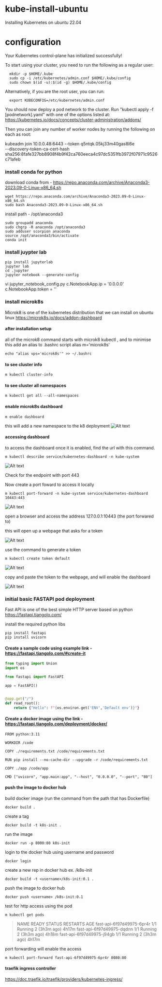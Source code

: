 # kube-install-ubuntu
Installing Kubernetes on ubuntu 22.04
# configuration
Your Kubernetes control-plane has initialized successfully!

To start using your cluster, you need to run the following as a regular user:
```
  mkdir -p $HOME/.kube
  sudo cp -i /etc/kubernetes/admin.conf $HOME/.kube/config
  sudo chown $(id -u):$(id -g) $HOME/.kube/config
```
Alternatively, if you are the root user, you can run:
```
  export KUBECONFIG=/etc/kubernetes/admin.conf
```
You should now deploy a pod network to the cluster.
Run "kubectl apply -f [podnetwork].yaml" with one of the options listed at:
  https://kubernetes.io/docs/concepts/cluster-administration/addons/

Then you can join any number of worker nodes by running the following on each as root:

kubeadm join 10.0.0.48:6443 --token q5ntqk.05kj33m40gas8l6e \
	--discovery-token-ca-cert-hash sha256:8fafe327bb8908f4b9f42ca760eeca4c97dc5351fb3972f07971c9526c71afeb 

### install conda for python
download conda from - https://repo.anaconda.com/archive/Anaconda3-2023.09-0-Linux-x86_64.sh
```
wget https://repo.anaconda.com/archive/Anaconda3-2023.09-0-Linux-x86_64.sh
sudo bash Anaconda3-2023.09-0-Linux-x86_64.sh
```
install path - /opt/anaconda3
```
sudo groupadd anaconda
sudo chgrp -R anaconda /opt/anaconda3
sudo adduser scorpion anaconda
source /opt/anaconda3/bin/activate
conda init
```
### install juypter lab
```
pip install jupyterlab
jupyter lab
cd .jupyter
jupyter notebook --generate-config
```
vi jupyter_notebook_config.py
c.NotebookApp.ip = '0.0.0.0'
c.NotebookApp.token = ''

### install microk8s
Microk8 is one of the kubernetes distribution that we can install on ubuntu linux
https://microk8s.io/docs/addon-dashboard

#### after installation setup
all of the microk8 command starts with microk8 kubectl <command>, and to minimise this add an alias to .bashrc script alias m='microk8s'

```
echo "alias vps='microk8s'" >> ~/.bashrc
```

#### to see cluster info
```
m kubectl cluster-info
```
#### to see cluster all namespaces
```
m kubectl get all --all-namespaces
```

#### enable microk8s dashboard
```
m enable dashboard
```
this will add a new namespace to the k8 deployment
![Alt text](image.png)

#### accessing dashboard

to access the dashboard once it is enabled, find the url with this command.
```
m kubectl describe service/kubernetes-dashboard -n kube-system
```
![Alt text](images/image-1.png)

Check for the endpoint with port 443

Now create a port foward to access it locally
```
m kubectl port-forward -n kube-system service/kubernetes-dashboard 10443:443
```
![Alt text](images/image-2.png)

open a browser and access the address 127.0.0.1:10443 (the port forwared to)

this will open up a webpage that asks for a token

![Alt text](images/image-3.png)

use the command to generate a token
```
m kubectl create token default
```
![Alt text](images/image-4.png)

copy and paste the token to the webpage, and will enable the dashboard

![Alt text](images/image-5.png)

### initial basic FASTAPI pod deployment
Fast API is one of the best simple HTTP server based on python
https://fastapi.tiangolo.com/

install the required python libs

```
pip install fastapi
pip install uvicorn
```

#### Create a sample code using example link - https://fastapi.tiangolo.com/#create-it 

```python
from typing import Union
import os

from fastapi import FastAPI

app = FastAPI()


@app.get("/")
def read_root():
    return {"Hello": f"{os.environ.get('ENV','Default env')}"}
```

#### Create a docker image using the link - https://fastapi.tiangolo.com/deployment/docker/

```
FROM python:3.11

WORKDIR /code

COPY ./requirements.txt /code/requirements.txt

RUN pip install --no-cache-dir --upgrade -r /code/requirements.txt

COPY ./app /code/app

CMD ["uvicorn", "app.main:app", "--host", "0.0.0.0", "--port", "80"]
```

#### push the image to docker hub 
build docker image (run the command from the path that has Dockerfile)
```
docker build .
```
create a tag 
```
docker build -t k8s-init .
```
run the image
```
docker run -p 8000:80 k8s-init
```
login to the docker hub using username and password
```
docker login
```
create a new rep in docker hub ex. <username>/k8s-init
```
docker build -t <username>/k8s-init:0.1 .
```
push the image to docker hub
```
docker push <username> /k8s-init:0.1
```

test for http access using the pod
```
m kubectl get pods
```
>NAME                        READY   STATUS    RESTARTS       AGE
>fast-api-6f97d49975-6pr4r   1/1     Running   2 (3h3m ago)   4h17m
fast-api-6f97d49975-dqdnn   1/1     Running   2 (3h3m ago)   4h18m
fast-api-6f97d49975-j94gb   1/1     Running   2 (3h3m ago)   4h17m

port forwarding will enable the access
```
m kubectl port-forward fast-api-6f97d49975-6pr4r 8080:80
```
#### traefik ingress controller

https://doc.traefik.io/traefik/providers/kubernetes-ingress/